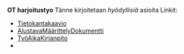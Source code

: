 **OT harjoitustyo** 
Tänne kirjoitetaan *hyödyllisiä* asioita
Linkit:   
- [Tietokantakaavio](https://github.com/SakuKosonen/ot-harjoitustyo/blob/master/dokumentointi/Ot-Kaavio.png) 
- [AlustavaMäärittelyDokumentti](https://github.com/SakuKosonen/ot-harjoitustyo/blob/master/dokumentointi/dokumentti.md)
- [TyöAikaKirjanpito](https://github.com/SakuKosonen/ot-harjoitustyo/blob/master/dokumentointi/tyoAikaKirjanpito.md)
-

